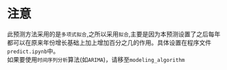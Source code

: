 # 注意

此预测方法采用的是`多项式拟合`,之所以采用`拟合`,主要是因为本预测设置了之后每年都可以在原来年份增长基础上加上增加百分之几的作用。具体设置在程序文件`predict.ipynb`中。  
如果要使用`时间序列分析`算法(如`ARIMA`)，请移至`modeling_algorithm`